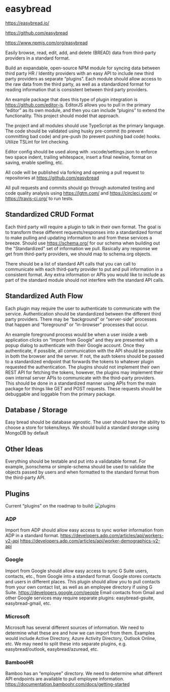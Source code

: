 # easybread

https://easybread.io/

https://github.com/easybread

https://www.npmjs.com/org/easybread

Easily browse, read, edit, add, and delete (BREAD) data from third-party providers in a standard format. 

Build an expandable, open-source NPM module for syncing data between third party HR / Identity providers with an easy API to include new third party providers as separate “plugins”. Each module should allow access to the raw data from the third party, as well as a standardized format for reading information that is consistent between third party providers.

An example package that does this type of plugin integration is https://github.com/editor-js. EditorJS allows you to pull in the primary “editor” as its own module, and then you can include “plugins” to extend the functionality. This project should model that approach.

The project and all modules should use TypeScript as the primary language. The code should be validated using husky pre-commit (to prevent committing bad code) and pre-push (to prevent pushing bad code) hooks. Utilize TSLint for lint checking.

Editor config should be used along with .vscode/settings.json to enforce two space indent, trailing whitespace, insert a final newline, format on saving, enable spelling, etc.

All code will be published via forking and opening a pull request to repositories at https://github.com/easybread

All pull requests and commits should go through automated testing and code quality analysis using https://lgtm.com/ and https://circleci.com/ or https://travis-ci.org/ to run tests.

## Standardized CRUD Format

Each third party will require a plugin to talk in their own format. The goal is to transform these different requests/responses into a standardized format to make pulling and updating information to and from these services a breeze. Should use https://schema.org/ for our schema when building out the "Standardized" set of information we pull. Basically any response we get from third-party providers, we should map to schema.org objects.

There should be a list of standard API calls that you can call to communicate with each third-party provider to put and pull information in a consistent format. Any extra information or APIs you would like to include as part of the standard module should not interfere with the standard API calls. 

## Standardized Auth Flow
Each plugin may require the user to authenticate to communicate with the service. Authentication should be standardized between the different third party providers. There may be “background” or “server-side” processes that happen and “foreground” or “in-browser” processes that occur.

An example foreground process would be when a user inside a web application clicks on “Import from Google” and they are presented with a popup dialog to authenticate with their Google account. Once they authenticate, if possible, all communication with the API should be possible in both the browser and the server. If not, the auth tokens should be passed to a standardized endpoint that forwards the tokens to whatever plugin requested the authentication. The plugins should not implement their own REST API for fetching the tokens, however, the plugins may implement their own internal server APIs to communicate with the third-party providers. This should be done in a standardized manner using APIs from the main package for things like GET and POST requests. These requests should be debuggable and loggable from the primary package.

## Database / Storage
Easy bread should be database agnostic. The user should have the ability to choose a store for tokens/keys. We should build a standard storage using MongoDB by default

## Other Ideas
Everything should be testable and put into a validatable format. For example, jsonschema or simple-schema should be used to validate the objects passed by users and when formatted to the standard format from the third-party API. 

## Plugins
Current “plugins” on the roadmap to build:
![plugins](https://i.imgur.com/ANhtccQ.png)

### ADP
Import from ADP should allow easy access to sync worker information from ADP in a standard format. 
https://developers.adp.com/articles/api/workers-v2-api
https://developers.adp.com/articles/api/worker-demographics-v2-api

### Google
Import from Google should allow easy access to sync G Suite users, contacts, etc., from Google into a standard format. Google stores contacts and users in different places. This plugin should allow you to pull contacts from your own contact list, as well as an employee directory if using G Suite. 
https://developers.google.com/people
Email contacts from Gmail and other Google services may require separate plugins: easybread-gsuite, easybread-gmail, etc.

### Microsoft
Microsoft has several different sources of information. We need to determine what these are and how we can import from them. Examples would include Active Directory, Azure Activity Directory, Outlook Online, etc. We may need to split these into separate plugins, e.g. easybread/outlook, easybread/azuread, etc.

### BambooHR
Bamboo has an “employee” directory. We need to determine what different API endpoints are available to pull employee information. 
https://documentation.bamboohr.com/docs/getting-started

